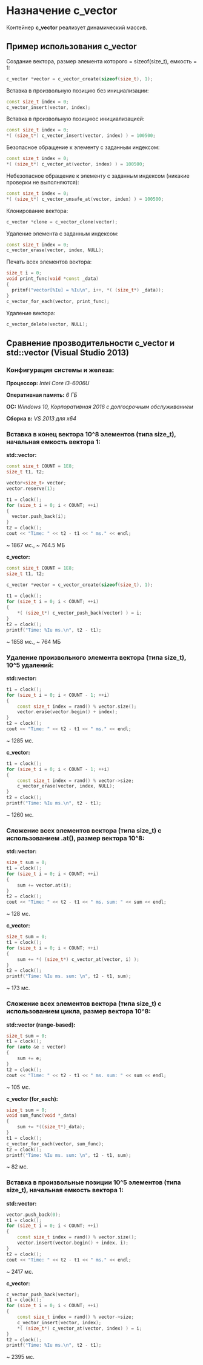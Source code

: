 # Назначение c_vector

Контейнер **c_vector** реализует динамический массив.

## Пример использования c_vector

Создание вектора, размер элемента которого = sizeof(size_t), емкость = 1:

```c++
c_vector *vector = c_vector_create(sizeof(size_t), 1);
```

Вставка в произвольную позицию без инициализации:

```c++
const size_t index = 0;
c_vector_insert(vector, index);
```

Вставка в произвольную позициюс инициализацией:

```c++
const size_t index = 0;
*( (size_t*) c_vector_insert(vector, index) ) = 100500;
```

Безопасное обращение к элементу с заданным индексом:

```c++
const size_t index = 0;
*( (size_t*) c_vector_at(vector, index) ) = 100500;
```

Небезопасное обращение к элементу с заданным индексом (никакие проверки не выполняются):

```c++
const size_t index = 0;
*( (size_t*) c_vector_unsafe_at(vector, index) ) = 100500;
```

Клонирование вектора:

```c++
c_vector *clone = c_vector_clone(vector);
```
Удаление элемента с заданным индексом:

```c++
const size_t index = 0;
c_vector_erase(vector, index, NULL);
```

Печать всех элементов вектора:

```c++
size_t i = 0;
void print_func(void *const _data)
{
  pritnf("vector[%Iu] = %Iu\n", i++, *( (size_t*) _data));
}
c_vector_for_each(vector, print_func);
```

Удаление вектора:

```c++
c_vector_delete(vector, NULL);
```

## Сравнение прозводительности **c_vector** и **std::vector** (**Visual Studio 2013**)

### Конфигурация системы и железа:

**Процессор:** *Intel Core i3-6006U*

**Оперативная память:** *6 ГБ*

**ОС:** *Windows 10, Корпоративная 2016 с долгосрочным обслуживанием*

**Сборка в:** *VS 2013 для x64* 

### Вставка в конец вектора 10^8 элементов (типа size_t), начальная емкость вектора 1:

**std::vector:** 

```c++
const size_t COUNT = 1E8;
size_t t1, t2;

vector<size_t> vector;
vector.reserve(1);

t1 = clock();
for (size_t i = 0; i < COUNT; ++i)
{
  vector.push_back(i);
}
t2 = clock();
cout << "Time: " << t2 - t1 << " ms." << endl;
```

~ 1867 мс., ~ 764.5 МБ

**c_vector:**

```c++
const size_t COUNT = 1E8;
size_t t1, t2;

c_vector *vector = c_vector_create(sizeof(size_t), 1);
	
t1 = clock();
for (size_t i = 0; i < COUNT; ++i)
{
	*( (size_t*) c_vector_push_back(vector) ) = i;
}
t2 = clock();
printf("Time: %Iu ms.\n", t2 - t1);
```

~ 1858 мс., ~ 764 МБ

### Удаление произвольного элемента вектора (типа size_t), 10^5 удалений:

**std::vector:**

```c++
t1 = clock();
for (size_t i = 0; i < COUNT - 1; ++i)
{
	const size_t index = rand() % vector.size();
	vector.erase(vector.begin() + index);
}
t2 = clock();
cout << "Time: " << t2 - t1 << " ms." << endl;
```

~ 1285 мс.

**c_vector:** 

```c++
t1 = clock();
for (size_t i = 0; i < COUNT - 1; ++i)
{
	const size_t index = rand() % vector->size;
	c_vector_erase(vector, index, NULL);
}
t2 = clock();
printf("Time: %Iu ms.\n", t2 - t1);
```

~ 1260 мс.

### Сложение всех элементов вектора (типа size_t) с использованием .at(), размер вектора 10^8:

**std::vector:** 

```c++
size_t sum = 0;
t1 = clock();
for (size_t i = 0; i < COUNT; ++i)
{
	sum += vector.at(i);
}
t2 = clock();
cout << "Time: " << t2 - t1 << " ms. sum: " << sum << endl;
```

~ 128 мс.

**c_vector:**

```c++
size_t sum = 0;
t1 = clock();
for (size_t i = 0; i < COUNT; ++i)
{
	sum += *( (size_t*) c_vector_at(vector, i) );
}
t2 = clock();
printf("Time: %Iu ms. sum: \n", t2 - t1, sum);
```

~ 173 мс.

### Сложение всех элементов вектора (типа size_t) с использованием цикла, размер вектора 10^8:

**std::vector (range-based):**

```c++
size_t sum = 0;
t1 = clock();
for (auto &e : vector)
{
	sum += e;
}
t2 = clock();
cout << "Time: " << t2 - t1 << " ms. sum: " << sum << endl;
``` 

~ 105 мс.

**c_vector (for_each):**

```c++
size_t sum = 0;
void sum_func(void *_data)
{
	sum += *((size_t*)_data);
}
t1 = clock();
c_vector_for_each(vector, sum_func);
t2 = clock();
printf("Time: %Iu ms. sum: \n", t2 - t1, sum);
```

~ 82 мс.

### Вставка в произвольные позиции 10^5 элементов (типа size_t), начальная емкость вектора 1:
**std::vector:**

```c++
vector.push_back(0);
t1 = clock();
for (size_t i = 0; i < COUNT; ++i)
{
	const size_t index = rand() % vector.size();
	vector.insert(vector.begin() + index, i);
}
t2 = clock();
cout << "Time: " << t2 - t1 << " ms." << endl;
```

~ 2417 мс.

**c_vector:** 

```c++
c_vector_push_back(vector);
t1 = clock();
for (size_t i = 0; i < COUNT; ++i)
{
	const size_t index = rand() % vector->size;
	c_vector_insert(vector, index);
	*( (size_t*) c_vector_at(vector, index) ) = i;
}
t2 = clock();
printf("Time: %Iu ms.\n", t2 - t1);
```

~ 2395 мс.
